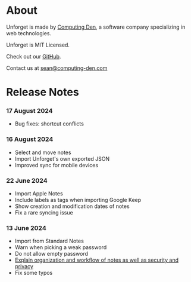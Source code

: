 # About

Unforget is made by [Computing Den](https://computing-den.com), a software company specializing in web technologies.

Unforget is MIT Licensed.

Check out our [GitHub](https://github.com/computing-den/unforget).

Contact us at sean@computing-den.com



# Release Notes

### 17 August 2024
- Bug fixes: shortcut conflicts

### 16 August 2024
- Select and move notes
- Import Unforget's own exported JSON
- Improved sync for mobile devices

### 22 June 2024
- Import Apple Notes
- Include labels as tags when importing Google Keep
- Show creation and modification dates of notes
- Fix a rare syncing issue

### 13 June 2024
- Import from Standard Notes
- Warn when picking a weak password
- Do not allow empty password
- [Explain organization and workflow of notes as well as security and privacy](https://github.com/computing-den/unforget/blob/master/README.md)
- Fix some typos
